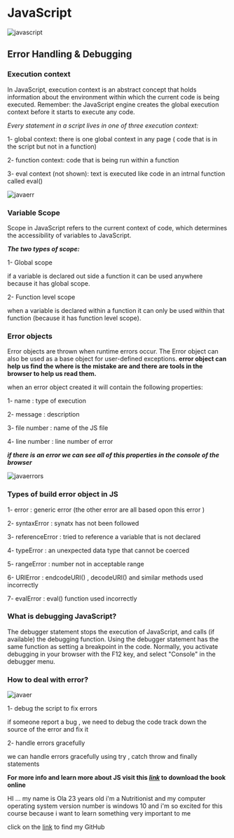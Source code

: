 
# JavaScript

![javascript](https://miro.medium.com/max/1800/1*5eV1xmJs2-sJ4DdejfdnQA.png
)

## **Error Handling & Debugging**

### Execution context

In JavaScript, execution context is an abstract concept that holds information about the environment within which the current code is being executed. Remember: the JavaScript engine creates the global execution context before it starts to execute any code.

*Every statement in a script lives in one of three execution context:* 

1- global context:
there is one global context in any page ( code that is in the script but not in a function) 

2- function context:
code that is being run within a function 

3- eval context (not shown):
text is executed like code in an intrnal function called eval()


![javaerr](https://www.learnsimpli.com/wp-content/uploads/2020/02/4-6.png)


### Variable Scope

Scope in JavaScript refers to the current context of code, which determines the accessibility of variables to JavaScript. 

***The two types of scope:***

1- Global scope

if a variable is declared out side a function it can be used anywhere because it has global scope.

2- Function level scope

when a variable is declared within a function it can only be used within that function (because it has function level scope).


### Error objects

Error objects are thrown when runtime errors occur. The Error object can also be used as a base object for user-defined exceptions. **error object can help us find the where is the mistake are and there are tools in the browser to help us read them.**


when an error object created it will contain the following properties:

1- name : type of execution 

2- message : description 

3- file number : name of the JS file

4- line number : line number of error

***if there is an error we can see all of this properties in the console of the browser***


![javaerrors](https://miro.medium.com/max/866/1*aadFSicd8Hr8nIer_5bZsg.png)


### Types of build error object in JS

1- error : generic error (the other error are all based opon this error ) 

2- syntaxError : synatx has not been followed 

3- referenceError : tried to reference a variable that is not declared 

4- typeError : an unexpected data type that cannot be coerced 

5- rangeError : number not in acceptable range 

6- URIError : endcodeURI() , decodeURI() and similar methods used incorrectly 

7- evalError : eval() function used incorrectly

### What is debugging JavaScript?

The debugger statement stops the execution of JavaScript, and calls (if available) the debugging function. Using the debugger statement has the same function as setting a breakpoint in the code. Normally, you activate debugging in your browser with the F12 key, and select "Console" in the debugger menu.

### How to deal with error?

![javaer](https://uploads.sitepoint.com/wp-content/uploads/2016/04/1496946239error.jpg)


1- debug the script to fix errors

if someone report a bug , we need to debug the code track down the source of the error and fix it

2- handle errors gracefully

we can handle errors gracefully using try , catch throw and finally statements


**For more info and learn more about JS visit this *[link](https://slack-files.com/files-pri-safe/TNGRRLUMA-F025KUGCBD1/javascript_and_jquery_interactive_jon_du.pdf?c=1624216453-2d17e5b1f6a263c9)* 
to download the book online**

HI ... my name is Ola 23 years old i'm a Nutritionist and my computer operating system version number is windows 10 and i'm so excited for this course because i want to learn something very important to me 

click on the [link](https://github.com/olaaltaslaq) to find my GitHub

